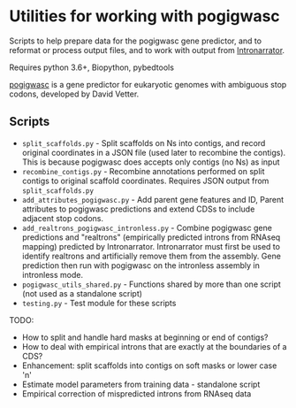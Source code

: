 Utilities for working with pogigwasc
====================================

Scripts to help prepare data for the pogigwasc gene predictor, and to reformat
or process output files, and to work with output from 
[Intronarrator](https://github.com/Swart-lab/Intronarrator).

Requires python 3.6+, Biopython, pybedtools

[pogigwasc](https://github.com/Swart-lab/pogigwasc) is a gene predictor for
eukaryotic genomes with ambiguous stop codons, developed by David Vetter.

Scripts
-------

 * `split_scaffolds.py` - Split scaffolds on Ns into contigs, and record
   original coordinates in a JSON file (used later to recombine the contigs).
   This is because pogigwasc does accepts only contigs (no Ns) as input
 * `recombine_contigs.py` - Recombine annotations performed on split contigs to
   original scaffold coordinates. Requires JSON output from `split_scaffolds.py`
 * `add_attributes_pogigwasc.py` - Add parent gene features and ID, Parent
   attributes to pogigwasc predictions and extend CDSs to include adjacent stop
   codons.
 * `add_realtrons_pogigwasc_intronless.py` - Combine pogigwasc gene predictions
   and "realtrons" (empirically predicted introns from RNAseq mapping) predicted
   by Intronarrator. Intronarrator must first be used to identify realtrons and
   artificially remove them from the assembly. Gene prediction then run with
   pogigwasc on the intronless assembly in intronless mode.
 * `pogigwasc_utils_shared.py` - Functions shared by more than one script (not
   used as a standalone script)
 * `testing.py` - Test module for these scripts


TODO:
 * How to split and handle hard masks at beginning or end of contigs?
 * How to deal with empirical introns that are exactly at the boundaries of a CDS?
 * Enhancement: split scaffolds into contigs on soft masks or lower case 'n'
 * Estimate model parameters from training data - standalone script
 * Empirical correction of mispredicted introns from RNAseq data
